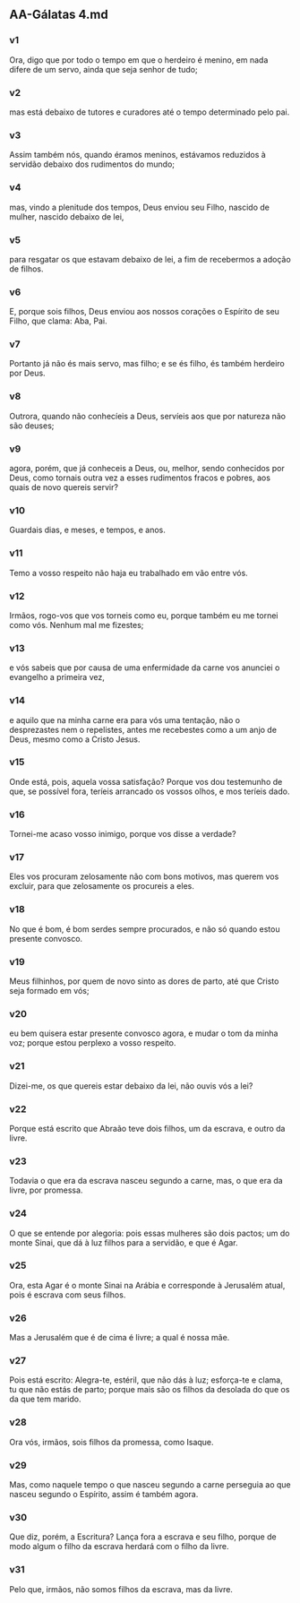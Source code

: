 ## AA-Gálatas 4.md
### v1
 Ora, digo que por todo o tempo em que o herdeiro é menino, em nada difere de um servo, ainda que seja senhor de tudo;
### v2
 mas está debaixo de tutores e curadores até o tempo determinado pelo pai.
### v3
 Assim também nós, quando éramos meninos, estávamos reduzidos à servidão debaixo dos rudimentos do mundo;
### v4
 mas, vindo a plenitude dos tempos, Deus enviou seu Filho, nascido de mulher, nascido debaixo de lei,
### v5
 para resgatar os que estavam debaixo de lei, a fim de recebermos a adoção de filhos.
### v6
 E, porque sois filhos, Deus enviou aos nossos corações o Espírito de seu Filho, que clama: Aba, Pai.
### v7
 Portanto já não és mais servo, mas filho; e se és filho, és também herdeiro por Deus.
### v8
 Outrora, quando não conhecíeis a Deus, servíeis aos que por natureza não são deuses;
### v9
 agora, porém, que já conheceis a Deus, ou, melhor, sendo conhecidos por Deus, como tornais outra vez a esses rudimentos fracos e pobres, aos quais de novo quereis servir?
### v10
 Guardais dias, e meses, e tempos, e anos.
### v11
 Temo a vosso respeito não haja eu trabalhado em vão entre vós.
### v12
 Irmãos, rogo-vos que vos torneis como eu, porque também eu me tornei como vós. Nenhum mal me fizestes;
### v13
 e vós sabeis que por causa de uma enfermidade da carne vos anunciei o evangelho a primeira vez,
### v14
 e aquilo que na minha carne era para vós uma tentação, não o desprezastes nem o repelistes, antes me recebestes como a um anjo de Deus, mesmo como a Cristo Jesus.
### v15
 Onde está, pois, aquela vossa satisfação? Porque vos dou testemunho de que, se possível fora, teríeis arrancado os vossos olhos, e mos teríeis dado.
### v16
 Tornei-me acaso vosso inimigo, porque vos disse a verdade?
### v17
 Eles vos procuram zelosamente não com bons motivos, mas querem vos excluir, para que zelosamente os procureis a eles.
### v18
 No que é bom, é bom serdes sempre procurados, e não só quando estou presente convosco.
### v19
 Meus filhinhos, por quem de novo sinto as dores de parto, até que Cristo seja formado em vós;
### v20
 eu bem quisera estar presente convosco agora, e mudar o tom da minha voz; porque estou perplexo a vosso respeito.
### v21
 Dizei-me, os que quereis estar debaixo da lei, não ouvis vós a lei?
### v22
 Porque está escrito que Abraão teve dois filhos, um da escrava, e outro da livre.
### v23
 Todavia o que era da escrava nasceu segundo a carne, mas, o que era da livre, por promessa.
### v24
 O que se entende por alegoria: pois essas mulheres são dois pactos; um do monte Sinai, que dá à luz filhos para a servidão, e que é Agar.
### v25
 Ora, esta Agar é o monte Sinai na Arábia e corresponde à Jerusalém atual, pois é escrava com seus filhos.
### v26
 Mas a Jerusalém que é de cima é livre; a qual é nossa mãe.
### v27
 Pois está escrito: Alegra-te, estéril, que não dás à luz; esforça-te e clama, tu que não estás de parto; porque mais são os filhos da desolada do que os da que tem marido.
### v28
 Ora vós, irmãos, sois filhos da promessa, como Isaque.
### v29
 Mas, como naquele tempo o que nasceu segundo a carne perseguia ao que nasceu segundo o Espírito, assim é também agora.
### v30
 Que diz, porém, a Escritura? Lança fora a escrava e seu filho, porque de modo algum o filho da escrava herdará com o filho da livre.
### v31
 Pelo que, irmãos, não somos filhos da escrava, mas da livre.
